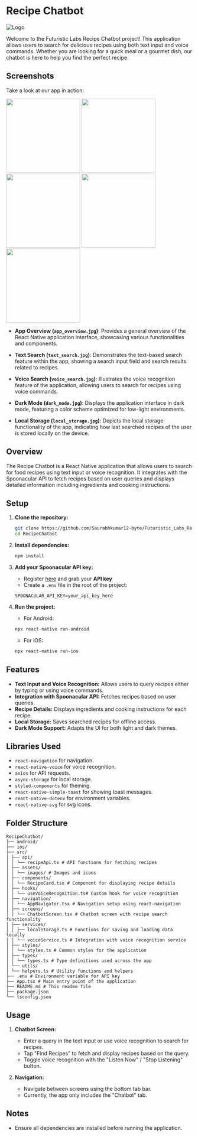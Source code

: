 # Recipe Chatbot

![Logo](https://static.wixstatic.com/media/c19454_13483078c1a04cd5aa4e9e7e619c41aa~mv2.png/v1/fill/w_336,h_61,al_c,q_85,usm_0.66_1.00_0.01,enc_auto/Horizontal%20logo.png)

Welcome to the Futuristic Labs Recipe Chatbot project! This application allows users to search for delicious recipes using both text input and voice commands. Whether you are looking for a quick meal or a gourmet dish, our chatbot is here to help you find the perfect recipe.

## Screenshots
Take a look at our app in action:

<p float="left">
  <img src="src/assets/images/app_overview.jpg" width="200" />
  <img src="src/assets/images/text_search.jpg" width="200" />
  <img src="src/assets/images/voice_search.jpg" width="200" />
  <img src="src/assets/images/dark_mode.jpg" width="200" />
  <img src="src/assets/images/local_storage.jpg" width="200" /> 
</p>

- **App Overview (`app_overview.jpg`)**: Provides a general overview of the React Native application interface, showcasing various functionalities and components.
  
- **Text Search (`text_search.jpg`)**: Demonstrates the text-based search feature within the app, showing a search input field and search results related to recipes.
  
- **Voice Search (`voice_search.jpg`)**: Illustrates the voice recognition feature of the application, allowing users to search for recipes using voice commands.
  
- **Dark Mode (`dark_mode.jpg`)**: Displays the application interface in dark mode, featuring a color scheme optimized for low-light environments.
  
- **Local Storage (`local_storage.jpg`)**: Depicts the local storage functionality of the app, indicating how last searched recipes of the user is stored locally on the device.

## Overview

The Recipe Chatbot is a React Native application that allows users to search for food recipes using text input or voice recognition. It integrates with the Spoonacular API to fetch recipes based on user queries and displays detailed information including ingredients and cooking instructions.

## Setup

1. **Clone the repository:**
    ```bash
    git clone https://github.com/Saurabhkumar12-byte/Futuristic_Labs_RecipeChatbot.git
    cd RecipeChatbot
    ```

2. **Install dependencies:**
    ```bash
    npm install
    ```

3. **Add your Spoonacular API key:**
    - Register [here](https://spoonacular.com/food-api) and grab your **API key**
    - Create a `.env` file in the root of the project:

    ```
    SPOONACULAR_API_KEY=your_api_key_here
    ```

4. **Run the project:**
    - For Android:
    ```bash
    npx react-native run-android
    ```
    - For iOS:
    ```bash
    npx react-native run-ios
    ```

## Features

- **Text Input and Voice Recognition:** Allows users to query recipes either by typing or using voice commands.
- **Integration with Spoonacular API:** Fetches recipes based on user queries.
- **Recipe Details:** Displays ingredients and cooking instructions for each recipe.
- **Local Storage:** Saves searched recipes for offline access.
- **Dark Mode Support:** Adapts the UI for both light and dark themes.

## Libraries Used

- `react-navigation` for navigation.
- `react-native-voice` for voice recognition.
- `axios` for API requests.
- `async-storage` for local storage.
- `styled-components` for theming.
- `react-native-simple-toast` for showing toast messages.
- `react-native-dotenv` for environment variables.
- `react-native-svg` for svg icons.

## Folder Structure

```
RecipeChatbot/
├── android/
├── ios/
├── src/
│ ├── api/
│ │ └── recipeApi.ts # API functions for fetching recipes
│ ├── assets/
│ │ └── images/ # Images and icons
│ ├── components/
│ │ └── RecipeCard.tsx # Component for displaying recipe details
│ ├── hooks/
│ │ └── useVoiceRecognition.ts# Custom hook for voice recognition
│ ├── navigation/
│ │ └── AppNavigator.tsx # Navigation setup using react-navigation
│ ├── screens/
│ │ └── ChatbotScreen.tsx # Chatbot screen with recipe search functionality
│ ├── services/
│ │ ├── localStorage.ts # Functions for saving and loading data locally
│ │ └── voiceService.ts # Integration with voice recognition service
│ ├── styles/
│ │ └── styles.ts # Common styles for the application
│ ├── types/
│ │ └── types.ts # Type definitions used across the app
│ └── utils/
│ └── helpers.ts # Utility functions and helpers
├── .env # Environment variable for API key
├── App.tsx # Main entry point of the application
├── README.md # This readme file
├── package.json
└── tsconfig.json
```


## Usage

1. **Chatbot Screen:**
   - Enter a query in the text input or use voice recognition to search for recipes.
   - Tap "Find Recipes" to fetch and display recipes based on the query.
   - Toggle voice recognition with the "Listen Now" / "Stop Listening" button.

2. **Navigation:**
   - Navigate between screens using the bottom tab bar.
   - Currently, the app only includes the "Chatbot" tab.

## Notes

- Ensure all dependencies are installed before running the application.
